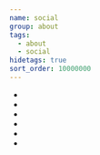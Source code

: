 ```yaml
---
name: social
group: about
tags:
  - about
  - social
hidetags: true
sort_order: 10000000
---
```

  <ul class="social">
    <li class="social"><a href="https://www.youtube.com/channel/UCIcA_1j7WQ8VXyygM6qI-fw?view_as=subscriber" target="_blank"><i class="fa fa-youtube-square" title="YouTube"></i></a></li>
    <li class="social"><a href="https://vimeo.com/randomphotons" target="_blank"><i class="fa fa-vimeo-square" title="Vimeo"></i></a></li>
    <li class="social"><a href="https://www.imdb.com/name/nm4768232/" target="_blank"><i class="fa fa-imdb-square" title="IMDb"></i></a></li>
    <li class="social"><a href="https://twitter.com/david_peterson" target="_blank"><i class="fa fa-twitter-square" title="Twitter"></i></a></li>
    <li class="social"><a href="https://www.facebook.com/davidpetersonau/" target="_blank"><i class="fa fa-facebook-square" title="Facebook"></i></a></li>
    <li class="social"><a href="mailto:productions@randomphotons.com"><i class="fa fa-envelope-square" title="Email"></i></a></li>
  </ul>
